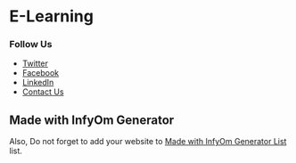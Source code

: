 E-Learning
==========================

### Follow Us

- [Twitter](https://twitter.com/chanurholis)
- [Facebook](https://www.facebook.com/chacha.nurholis.14)
- [LinkedIn](https://www.linkedin.com/in/chacha-n-498103114/)
- [Contact Us](mailto:chachanurholis29@gmail.com)

## Made with InfyOm Generator

Also, Do not forget to add your website to [Made with InfyOm Generator List](https://github.com/InfyOmLabs/laravel-generator/blob/develop/made-with-generator.md) list.
